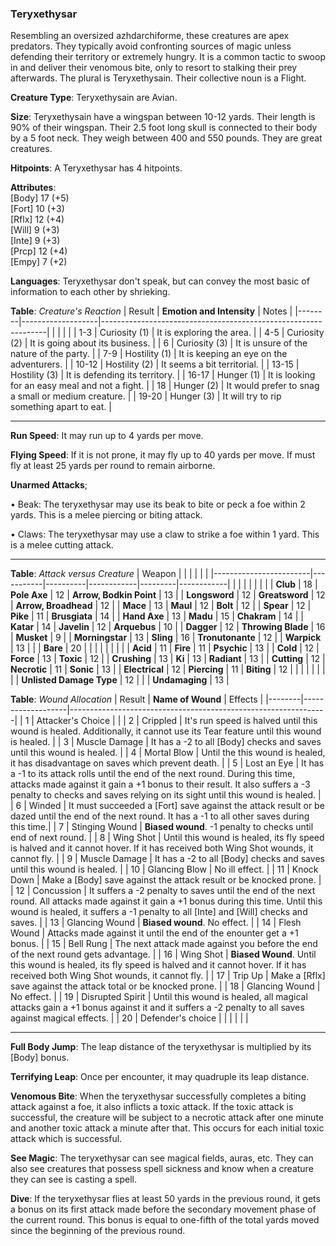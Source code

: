 ### Teryxethysar
Resembling an oversized azhdarchiforme, these creatures are apex predators. They typically avoid confronting sources of magic unless defending their territory or extremely hungry. It is a common tactic to swoop in and deliver their venomous bite, only to resort to stalking their prey afterwards. The plural is Teryxethysain. Their collective noun is a Flight.

**Creature Type**: Teryxethysain are Avian.

**Size**: Teryxethysain have a wingspan between 10-12 yards. Their length is 90% of their wingspan. Their 2.5 foot long skull is connected to their body by a 5 foot neck. They weigh between 400 and 550 pounds. They are great creatures.

**Hitpoints**: A Teryxethysar has 4 hitpoints.

**Attributes**:  
[Body] 17 (+5)  
[Fort] 10 (+3)  
[Rflx] 12 (+4)  
[Will] 9 (+3)  
[Inte] 9 (+3)  
[Prcp] 12 (+4)  
[Empy] 7 (+2)  

**Languages**: Teryxethysar don't speak, but can convey the most basic of information to each other by shrieking.

**Table**: *Creature's Reaction*
| Result | **Emotion and Intensity** | Notes        |
|--------|-------------------|----------------------------------------------------------------|
|        |                                                |                                   |
|   1-3  | Curiosity (1) | It is exploring the area. |
|   4-5  | Curiosity (2) | It is going about its business. |
|    6   | Curiosity (3) | It is unsure of the nature of the party. |
|   7-9  | Hostility (1) | It is keeping an eye on the adventurers. |
|  10-12 | Hostility (2) | It seems a bit territorial. |
|  13-15 | Hostility (3) | It is defending its territory. |
|  16-17 | Hunger (1)    | It is looking for an easy meal and not a fight. |
|   18   | Hunger (2)    | It would prefer to snag a small or medium creature. |
|  19-20 | Hunger (3)    | It will try to rip something apart to eat. |

-----

**Run Speed**: It may run up to 4 yards per move.

**Flying Speed**: If it is not prone, it may fly up to 40 yards per move. If must fly at least 25 yards per round to remain airborne.

**Unarmed Attacks**;

 • Beak: The teryxethysar may use its beak to bite or peck a foe within 2 yards. This is a melee piercing or biting attack.

 • Claws: The teryxethysar may use a claw to strike a foe within 1 yard. This is a melee cutting attack.

-----

**Table**: *Attack versus Creature*
| Weapon                 |          |            |         |            |         |
|------------------------|-----------|----------|------------|---------|------------|
|                        |          |            |         |            |         |
| **Club**                   | 18     | **Pole Axe**         | 12     | **Arrow, Bodkin Point**    | 13    |
| **Longsword**              | 12     | **Greatsword**       | 12     | **Arrow, Broadhead**       | 12    |
| **Mace**                   | 13     | **Maul**             | 12    | **Bolt** | 12    |
| **Spear**                  | 12     | **Pike**             | 11     | **Brusgiata** | 14     |
| **Hand Axe**               | 13     | **Madu**             | 15     | **Chakram** | 14    |
| **Katar**                  | 14     | **Javelin**          | 12    | **Arquebus** | 10    |
| **Dagger**                 | 12     | **Throwing Blade**   | 16   | **Musket** |  9    |
| **Morningstar**            | 13     | **Sling**            | 16    | **Tronutonante** | 12    |
| **Warpick**                | 13     |              |         |  **Bare** |   20  |
|                        |           |          |            |         |            |
| **Acid**                   | 11     | **Fire** | 11     | **Psychic** | 13     |
| **Cold**                   | 12     | **Force** | 13     | **Toxic**  | 12     |
| **Crushing**               | 13     | **Ki** | 13     | **Radiant** | 13     |
| **Cutting**                | 12     | **Necrotic** | 11     | **Sonic** | 13    |
| **Electrical**             | 12     | **Piercing** | 11     | **Biting** | 12    |
|                        |           |          |            |         |            |
| **Unlisted Damage Type** | 12 |    |     | **Undamaging** | 13 |

**Table**: *Wound Allocation*
| Result | **Name of Wound** | Effects                                                        |
|--------|-------------------|----------------------------------------------------------------|
|   1    | Attacker's Choice |                                                                |
|   2    | Crippled          | It's run speed is halved until this wound is healed. Additionally, it cannot use its Tear feature until this wound is healed.      |
|   3    | Muscle Damage     | It has a -2 to all [Body] checks and saves until this wound is healed. |
|   4    | Mortal Blow       | Until the this wound is healed, it has disadvantage on saves which prevent death. |
|   5    | Lost an Eye       | It has a -1 to its attack rolls until the end of the next round. During this time, attacks made against it gain a +1 bonus to their result. It also suffers a -3 penalty to checks and saves relying on its sight until this wound is healed. |
|   6    | Winded            | It must succeeded a [Fort] save against the attack result or be dazed until the end of the next round. It has a -1 to all other saves during this time.|
|   7    | Stinging Wound    | **Biased wound**. -1 penalty to checks until end of next round. |
|   8    | Wing Shot         | Until this wound is healed, its fly speed is halved and it cannot hover. If it has received both Wing Shot wounds, it cannot fly. |
|   9    | Muscle Damage     | It has a -2 to all [Body] checks and saves until this wound is healed. |
|   10   | Glancing Blow     | No ill effect. |
|   11   | Knock Down        | Make a [Body] save against the attack result or be knocked prone. |
|   12   | Concussion        | It suffers a -2 penalty to saves until the end of the next round. All attacks made against it gain a +1 bonus during this time. Until this wound is healed, it suffers a -1 penalty to all [Inte] and [Will] checks and saves. |
|   13   | Glancing Wound    | **Biased wound**. No effect. |
|   14   | Flesh Wound       | Attacks made against it until the end of the enounter get a +1 bonus. |
|   15   | Bell Rung         | The next attack made against you before the end of the next round gets advantage.  |
|   16   | Wing Shot         | **Biased Wound**. Until this wound is healed, its fly speed is halved and it cannot hover. If it has received both Wing Shot wounds, it cannot fly. |
|   17   | Trip Up           | Make a [Rflx] save against the attack total or be knocked prone.                                  |
|   18   | Glancing Wound    | No effect. |
|   19   | Disrupted Spirit  | Until this wound is healed, all magical attacks gain a +1 bonus against it and it suffers a -2 penalty to all saves against magical effects. |
|   20   | Defender's choice |                                   |
|        |                                                |                                   |

-----

**Full Body Jump**: The leap distance of the teryxethysar is multiplied by its [Body] bonus.

**Terrifying Leap**: Once per encounter, it may quadruple its leap distance.

**Venomous Bite**: When the teryxethysar successfully completes a biting attack against a foe, it also inflicts a toxic attack. If the toxic attack is successful, the creature will be subject to a necrotic attack after one minute and another toxic attack a minute after that. This occurs for each initial toxic attack which is successful.

**See Magic**: The teryxethysar can see magical fields, auras, etc. They can also see creatures that possess spell sickness and know when a creature they can see is casting a spell.

**Dive**: If the teryxethysar flies at least 50 yards in the previous round, it gets a bonus on its first attack made before the secondary movement phase of the current round. This bonus is equal to one-fifth of the total yards moved since the beginning of the previous round.
